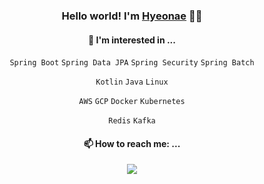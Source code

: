 <div align="center">


### Hello world! I'm [Hyeonae](https://discreet-fold-5d5.notion.site/yeonae-8526b4e5db6e40009e51895f41a68640) :wave::wave:

#### 🌱 I'm interested in ... 


  `Spring Boot` `Spring Data JPA` `Spring Security` `Spring Batch` 
  
  `Kotlin` `Java` `Linux`
  
  `AWS` `GCP` `Docker` `Kubernetes`
  
  `Redis` `Kafka`
  
  

#### 📫 How to reach me: ...
  
  </a> <a href="mailto:raae7742@gmail.com" target="_blank">
    <img src="https://img.shields.io/badge/raae7742@gmail.com-d14836?style=flat-square&logo=Gmail&logoColor=white"/>
  </a>

</div>
